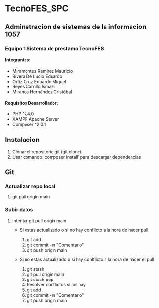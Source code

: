 # TecnoFES_SPC
## Adminstracion de sistemas de la informacion 1057
### Equipo 1 Sistema de prestamo TecnoFES
#### Integrantes:
* Miramontes Ramirez Mauricio
* Rivera De Lucio Eduardo
* Ortiz Cruz Eduardo Miguel
* Reyes Carrillo Ismael
* Miranda Hernández Cristóbal

#### Requisitos Desarrollador:
* PHP ^7.4.0
* XAMPP Apache Server
* Composer ^2.0.1

## Instalacion
1. Clonar el repositorio git (git clone)
2. Usar comando 'composer install' para descargar dependencias

## Git
### Actualizar repo local
1. git pull origin main

### Subir datos
1. intentar git pull origin main

    * Si estas actualizado o si no hay conflicto a la hora de hacer pull

        1. git add . 
        2. git commit -m "Comentario"
        3. git push origin main

    * Si no estas actualizado o si hay conlflicto a la hora de hacer el pull

        1. git stash
        2. git pull origin main
        3. git stash pop
        4. Resolver conflictos si los hay 
        5. git add . 
        6. git commit -m "Comentario"
        7. git push origin main

